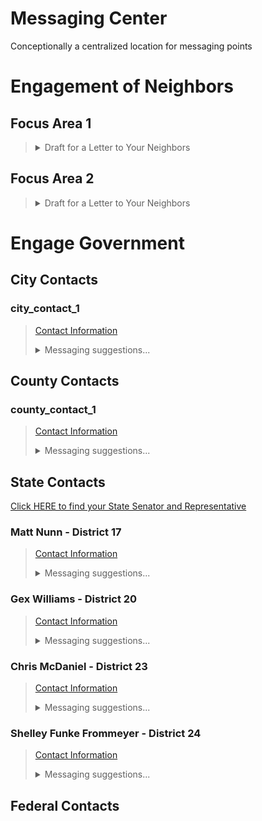 # Messaging Center  

Conceptionally a centralized location for messaging points 

# Engagement of Neighbors 
## Focus Area 1 
> <details><Summary>Draft for a Letter to Your Neighbors</Summary>  
> 
> ```
> MyFirstName MyLastName 
> My_Street_Address 
> My_City, State ZIP
> 
> Date_of_Writing 
> 
> Addressee_name
> Addressee_Street_Address
> Addressee_City, KY ZIP
> 
> Did you know that... 
> Kenton County now allows land currently zoned Rural Residential or Agricultural in our area to be sold for Manufacturing?  
> 
> Under the radar. 
> Well prior to the pandemic in 2020, Kenton County officials changed Rural and Agricultural Land Use in our area to Manufacturing and have been working on plans ever since. Many of us affected were not effectively notified or involved as required.
> 
> Focus Area #1. 
> In October 2024, the Fiscal Court approved a Site Readiness Initiative (SRI) for Manufacturing, identifying our rural surroundings as Focus Area #1. Land from Walton-Nicholson north to Maher, west along Banklick Road. This includes the stream and the railroad. See their published map and description attached. 
> 
> Current situation. 
> Planning and Development Services (PDS) held public meetings at Piner School and Simon Kenton in February where over 300 attended. At Piner, many were turned away. Officials heard objections to lack of communication, the process, and the plans. For our Area, this was not enough. In his latest letter of 3-10-2025 to residents, Judge Executive Knochelmann has decided to prioritize developing and expanding Focus Area #1.
> 
> Happening Now. 
> Beyond the initial 5,200 acres, he now plans to start talking to individual landowners in an additional 900 acres closer to Walton-Nicholson. He says nothing of the surrounding rural community affected who also have a big stake in this future. We need to have a voice at the table on whatever plans are proposed; his timeline is plans to Fiscal Court this Spring…. now!
> 
> Be heard. 
> More and more residents are coming together. We are organized as South Kenton-US 25 in an email group and on Facebook as Preserve South Boone and
> Kenton Rural (to confirm title).
> 
> Our rural community needs to show we are serious, numerous, and not going away.
> 
> I am a Roads Captain. My role is to 
> 1) notify nearby residents of the situation, 
> 2) coordinate with other Road Captains to schedule 5-7 residents to go on record at every Fiscal Court meeting (2 evenings/ month) and every Planning Commission meeting (1 evening/month); and 
> 3) start a writing campaign to our KY legislators to urge them not to support Federal and State funding for these plans. 
> I ask you to join us in these efforts. 
> My email is: ________ 
> My phone number is: ________ 
> I am happy talk further and to share the complete SRI presentation and survey results, and other information available to bring you up to speed.
> 
> Your neighbor,
> ________
> ```  
> 
> </details> 

## Focus Area 2 
> <details><Summary>Draft for a Letter to Your Neighbors</Summary>  
> 
> ``` 
> MyFirstName MyLastName 
> My_Street_Address 
> My_City, State ZIP
> 
> Date_of_Writing 
> 
> Addressee_name
> Addressee_Street_Address
> Addressee_City, KY ZIP
> 
> Did you know that... 
> Kenton County now allows land currently zoned Rural Residential or Agricultural in our area to be sold for Manufacturing? 
> 
> Under the radar. 
> Well prior to the pandemic in 2020, Kenton County officials changed Rural and  gricultural Land Use in our area to Manufacturing and have been working on plans ever since.  Many of us affected were not effectively notified or involved as required. 
> 
> Focus Area #2. 
> In October 2024, the Fiscal Court approved a Site Readiness Initiative (SRI) for Manufacturing, identifying our rural surroundings as Focus Area #2. This included land from Walton/ Boone County along US 25 to the Grant County line; west of US 25 over I-75 to Boone County line; and originally east of US 25 to a border unspecified. See their published map and description attached.  
> 
> Current situation through March. 
> Planning and Development Services (PDS) held public meetings at Piner School and Simon Kenton in February where over 300 attended.  At Piner, many were turned away. Officials heard objections to lack of communication, the process, and the plans. Then so many of us attended a KC Planning Commission meeting that officials opened an overflow room. Well-prepared residents spoke for over an hour, objecting to the SRI plans and requesting a pause to bring our voices to the table. It has worked, so far. 
> 
> In his latest letter of March 10, 2025, Judge Executive Knochelmann said he decided to do just that as well as stop promoting a new I-75 interchange and to revisit the SRI plans. He plans to talk to individual landowners yet our rural community as a whole has a big stake in this future..
> 
> Just the beginning. 
> More and more residents are coming together. We are organized as South Kenton-US 25 in an email group and on Facebook as Preserve South Boone and Kenton Rural (to confirm title).  
> 
> Our rural community needs to show we are serious, numerous, and not going away. We need to make sure the current SRI plans are also not being supported elsewhere.  
> 
> I am a Roads Captain.  
> My role is to 
> 1) notify nearby residents of the situation, 
> 2) coordinate with other Road Captains to schedule 5-7 residents to go on record at every Fiscal Court meeting (2 evenings/ month) and every Planning Commission meeting (1 evening/month) through September; and 
> 3) start a writing campaign to our KY legislators to urge them not to support Federal and State funding for these plans.  They are talking to county officials now.
> 
> I ask you to join us in these efforts. 
> My email is: ________
> My phone number is: ________
> 
> I am happy talk further and to share the complete SRI presentation and survey results, and other information available to bring you up to speed.
> 
> Your neighbor,
> ________
> ```  
> 
> </details> 


# Engage Government 

## City Contacts 
### city_contact_1
> [Contact Information](/government/government_contacts.md#chris-reinersman-chair-)  
> 
> <details><Summary>Messaging suggestions...</Summary> 
> 
> asdfadsf: 
> * dfgs
> #### For Email or Contact Form
> 
> ``` 
> ...
> text
> ...
> ```
> </details> 

## County Contacts 
### county_contact_1
> [Contact Information](/government/government_contacts.md#chris-reinersman-chair-)  
> 
> <details><Summary>Messaging suggestions...</Summary> 
> 
> asdfadsf: 
> * dfgs
> #### For Email or Contact Form
> 
> ``` 
> ...
> text
> ...
> ```
> </details> 


## State Contacts 
[Click HERE to find your State Senator and Representative](https://apps.legislature.ky.gov/findyourlegislator/findyourlegislator.html)


### Matt Nunn - District 17 
> [Contact Information](https://github.com/GreenRoadBen/RuralSouthernKenton/blob/main/government/government_contacts.md#matt-nunn----district-17%EF%B8%8F)  
> 
> <details><Summary>Messaging suggestions...</Summary> 
> 
> Matt is a member of several Committees. Among which are: 
> * [Agriculture (S) (Member)](https://legislature.ky.gov/Committees/Pages/Committee-Details.aspx?CommitteeRSN=272&CommitteeType=Senate%20Standing%20Committee) 
> * [Appropriations & Revenue (S) (Member)](https://legislature.ky.gov/Committees/Pages/Committee-Details.aspx?CommitteeRSN=74&CommitteeType=Senate%20Standing%20Committee)  
> * [Economic Development, Tourism, & Labor (S) (Member)](https://legislature.ky.gov/Committees/Pages/Committee-Details.aspx?CommitteeRSN=162&CommitteeType=Senate%20Standing%20Committee)  
> 
> #### For Email or Contact Form
> 
> ``` 
> ...
> text
> ...
> ```
> </details> 

### Gex Williams - District 20 
> [Contact Information](https://github.com/GreenRoadBen/RuralSouthernKenton/blob/main/government/government_contacts.md#gex-williams---district-20%EF%B8%8F)  
> 
> <details><Summary>Messaging suggestions...</Summary>  
> 
> Gex belongs to the Northern Kentucky Caucus (Member), several Comittees:
> * [Natural Resources & Energy (S) (Vice Chair)](https://legislature.ky.gov/Committees/Pages/Committee-Details.aspx?CommitteeRSN=273&CommitteeType=Senate%20Standing%20Committee) 
> * [Natural Resources & Energy (Member)](https://legislature.ky.gov/Committees/Pages/Committee-Details.aspx?CommitteeRSN=303&CommitteeType=Interim%20Joint%20Committee) 
> * [Transportation (S) (Member)](https://legislature.ky.gov/Committees/Pages/Committee-Details.aspx?CommitteeRSN=83&CommitteeType=Senate%20Standing%20Committee) 
> * [Transportation (Member)](https://legislature.ky.gov/Committees/Pages/Committee-Details.aspx?CommitteeRSN=35&CommitteeType=Interim%20Joint%20Committee) 
> * [Local Government (Member)](https://legislature.ky.gov/Committees/Pages/Committee-Details.aspx?CommitteeRSN=27&CommitteeType=Interim%20Joint%20Committee)  
> 
> #### For Email or Contact Form
> 
> ``` 
> ...
> text
> ...
> ```
> </details> 

### Chris McDaniel - District 23 
> [Contact Information](https://github.com/GreenRoadBen/RuralSouthernKenton/blob/main/government/government_contacts.md#chris-mcdaniel---district-23%EF%B8%8F)  
> 
> <details><Summary>Messaging suggestions...</Summary>  
> 
> Chris is a member of the Northern KY Caucus, and he sits on the Committees for:
> * [Appropriations & Revenue (S) (Chair)](https://legislature.ky.gov/Committees/Pages/Committee-Details.aspx?CommitteeRSN=74&CommitteeType=Senate%20Standing%20Committee) 
> * [Appropriations & Revenue (Co-Chair)](https://legislature.ky.gov/Committees/Pages/Committee-Details.aspx?CommitteeRSN=10&CommitteeType=Interim%20Joint%20Committee) 
> * [State & Local Government (S) (Member)](https://legislature.ky.gov/Committees/Pages/Committee-Details.aspx?CommitteeRSN=82&CommitteeType=Senate%20Standing%20Committee)  
> * [Local Government (Member)](https://legislature.ky.gov/Committees/Pages/Committee-Details.aspx?CommitteeRSN=27&CommitteeType=Interim%20Joint%20Committee) 
> * [BR Sub. on Econ Dev. & Tourism, Nat. Res. & Envir. Prot. (S) (ex officio)](https://legislature.ky.gov/Committees/Pages/Committee-Details.aspx?CommitteeRSN=196&CommitteeType=Senate%20Standing%20Committee) 
> * [BR Sub. on Gen. Govt., Finance & Public Protection (S) (ex officio)](https://legislature.ky.gov/Committees/Pages/Committee-Details.aspx?CommitteeRSN=198&CommitteeType=Senate%20Standing%20Committee) 
> * [BR Sub. on Transportation (S) (ex officio)](https://legislature.ky.gov/Committees/Pages/Committee-Details.aspx?CommitteeRSN=201&CommitteeType=Senate%20Standing%20Committee) 
> * [BR Sub. on Econ. Devel., Tourism, & Envir. Prot. (ex officio)](https://legislature.ky.gov/Committees/Pages/Committee-Details.aspx?CommitteeRSN=39&CommitteeType=Interim%20Joint%20Committee) 
> * [BR Sub. on Transportation (ex officio)](https://legislature.ky.gov/Committees/Pages/Committee-Details.aspx?CommitteeRSN=201&CommitteeType=Senate%20Standing%20Committee) 
> 
> #### For Email or Contact Form
> 
> ``` 
> ...
> text
> ...
> ```
> </details> 

### Shelley Funke Frommeyer - District 24 
> [Contact Information](https://github.com/GreenRoadBen/RuralSouthernKenton/blob/main/government/government_contacts.md#shelley-funke-frommeyer---district-24%EF%B8%8F)  
> 
> <details><Summary>Messaging suggestions...</Summary> 
> 
> Shelley is a member of the [Northern Kentucky Caucus (Member)](https://legislature.ky.gov/Committees/Pages/Committee-Details.aspx?CommitteeRSN=7&CommitteeType=Caucuses), and sits several Committees. Among which are: 
> * [Agriculture (S) (Member) ](https://legislature.ky.gov/Committees/Pages/Committee-Details.aspx?CommitteeRSN=272&CommitteeType=Senate%20Standing%20Committee)
> * [Economic Development, Tourism, & Labor (S) (Vice Chair)](https://legislature.ky.gov/Committees/Pages/Committee-Details.aspx?CommitteeRSN=162&CommitteeType=Senate%20Standing%20Committee) 
> * [Economic Development & Workforce Investment (Member)](https://legislature.ky.gov/Committees/Pages/Committee-Details.aspx?CommitteeRSN=354&CommitteeType=Interim%20Joint%20Committee) 
> * [Appropriations & Revenue (S) (Member)](https://legislature.ky.gov/Committees/Pages/Committee-Details.aspx?CommitteeRSN=74&CommitteeType=Senate%20Standing%20Committee) 
> * [Appropriations & Revenue (Member)](https://legislature.ky.gov/Committees/Pages/Committee-Details.aspx?CommitteeRSN=10&CommitteeType=Interim%20Joint%20Committee) 
> * [Capital Projects and Bond Oversight (Co-Chair) ](https://legislature.ky.gov/Committees/Pages/Committee-Details.aspx?CommitteeRSN=13&CommitteeType=Statutory%20Committee)
> 
> #### For Email or Contact Form
> 
> ``` 
> ...
> text
> ...
> ```
> </details> 

## Federal Contacts 
